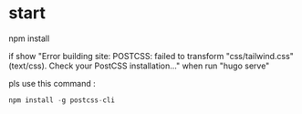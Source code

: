 # start

npm install 


if show "Error building site: POSTCSS: failed to transform "css/tailwind.css" (text/css). Check your PostCSS installation..." when run "hugo serve"

pls use this command :

``` javascript
npm install -g postcss-cli
```